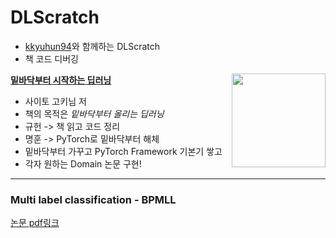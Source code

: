 # DLScratch
- [kkyuhun94](https://github.com/kkyuhun94)와 함께하는 DLScratch
- 책 코드 디버깅


<img src="https://github.com/WegraLee/deep-learning-from-scratch/blob/master/cover_image.jpg" width="150" align=right>

[**밑바닥부터 시작하는 딥러닝**](https://github.com/WegraLee/deep-learning-from-scratch)

- 사이토 고키님 저
- 책의 목적은 *밑바닥부터 올리는 딥러닝*
- 규헌 -> 책 읽고 코드 정리
- 명훈 -> PyTorch로 밑바닥부터 해체
- 밑바닥부터 가꾸고 PyTorch Framework 기본기 쌓고
- 각자 원하는 Domain 논문 구현!
---


### Multi label classification - BPMLL
[논문 pdf링크](https://cs.nju.edu.cn/zhouzh/zhouzh.files/publication/tkde06a.pdf)
